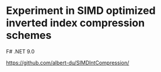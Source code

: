# Experiment in SIMD optimized inverted index compression schemes

F# .NET 9.0

https://github.com/albert-du/SIMDIntCompression/
